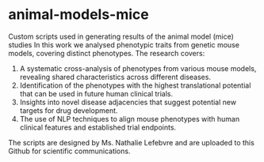 # animal-models-mice
Custom scripts used in generating results of the animal model (mice) studies
In this work we analysed phenotypic traits from genetic mouse models, covering distinct phenotypes. The research covers:
1.	A systematic cross-analysis of phenotypes from various mouse models, revealing shared characteristics across different diseases.
2.	Identification of the phenotypes with the highest translational potential that can be used in future human clinical trials.
3.	Insights into novel disease adjacencies that suggest potential new targets for drug development.
4.	The use of NLP techniques to align mouse phenotypes with human clinical features and established trial endpoints.



The scripts are designed by Ms. Nathalie Lefebvre and are uploaded to this Github for scientific communications.
